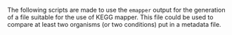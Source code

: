 The following scripts are made to use the `emapper` output for the generation of a file suitable for the use of KEGG mapper. This file could be used to compare at least two organisms (or two conditions) put in a metadata file. 
